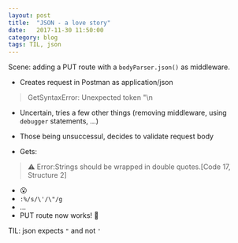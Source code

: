 ```yaml
---
layout: post
title:  "JSON - a love story"
date:   2017-11-30 11:50:00
category: blog
tags: TIL, json
---
```


Scene: adding a PUT route with a `bodyParser.json()` as middleware.

- Creates request in Postman as application/json
> GetSyntaxError: Unexpected token \"\n

- Uncertain, tries a few other things (removing middleware, using `debugger` statements, ...)

- Those being unsuccessul, decides to validate request body
- Gets:
> :warning: Error:Strings should be wrapped in double quotes.[Code 17, Structure 2]

- :open_mouth:
- `:%/s/\'/\"/g`
- ...
- PUT route now works! :tada:

TIL: json expects `"` and not `'`
